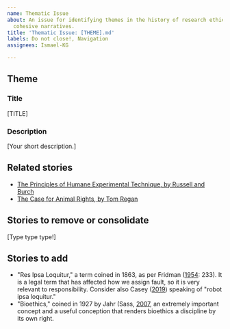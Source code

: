 ```yaml
---
name: Thematic Issue
about: An issue for identifying themes in the history of research ethics and creating
  cohesive narratives.
title: 'Thematic Issue: [THEME].md'
labels: Do not close!, Navigation
assignees: Ismael-KG

---
```


## Theme
### Title
<!-- Type the theme's title below and name the issue "Thematic Issue: [TITLE]", substituting [TITLE] for the title of your choice. -->
[TITLE]

### Description
<!-- Provide a short description about the theme. Consider questions such as "why is this theme particularly interesting?" "Are there enough stories for this to be a theme?" "Is this a new theme or one that has already emerged in The Timeline?" -->
[Your short description.]

## Related stories
<!-- Change the below, which is an example story related to the theme of "animal research ethics." -->

* [The Principles of Humane Experimental Technique, by Russell and Burch](https://github.com/Ismael-KG/A-History-of-Research-Ethics/blob/main/Stories/The%20Principles%20of%20Humane%20Experimental%20Technique%2C%20by%20Russell%20and%20Burch.md)
* [The Case for Animal Rights, by Tom Regan](https://github.com/Ismael-KG/A-History-of-Research-Ethics/blob/main/Published%20but%20needs%20improving/The%20Case%20for%20Animal%20Rights%2C%20by%20Tom%20Regan.md)

## Stories to remove or consolidate
<!-- Type below which of the identified stories, if any, should be deleted. You will need to justify this suggestion. You might want to alternatively identified stories that might be worth consolidating into slightly longer stories. -->

[Type type type!]

## Stories to add
<!-- List any stories that should be added, and provide a short explanation as to why each is relevant. Below is an example list of new stories for the theme "coined terms." -->

* "Res Ipsa Loquitur," a term coined in 1863, as per Fridman ([1954](https://doi.org/10.2307/824843): 233). It is a legal term that has affected how we assign fault, so it is very relevant to responsibility. Consider also Casey ([2019](https://dx.doi.org/10.2139/ssrn.3327673)) speaking of "robot ipsa loquitur."
* "Bioethics," coined in 1927 by Jahr (Sass, [2007](https://doi.org/10.1353/ken.2008.0006), an extremely important concept and a useful conception that renders bioethics a discipline by its own right.
